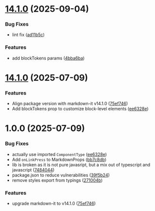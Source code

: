 # [14.1.0](https://github.com/mjrt/react-native-markdown-display/compare/v14.0.0...v14.1.0) (2025-09-04)


### Bug Fixes

* lint fix ([ad11b5c](https://github.com/mjrt/react-native-markdown-display/commit/ad11b5c8bba6d5dd11d060ccb2cb04dfd19dcbc3))


### Features

* add blockTokens params ([4bba6ba](https://github.com/mjrt/react-native-markdown-display/commit/4bba6ba9673e6ae240fb4c8f82c6ba6c8c1b049d))

# [14.1.0](https://github.com/mjrt/react-native-markdown-display/compare/v1.0.0...v14.1.0) (2025-07-09)


### Features

* Align package version with markdown-it v14.1.0 ([75ef746](https://github.com/mjrt/react-native-markdown-display/commit/75ef746bc25929f620f0d3094b9b36f72cc45415))
* Add blockTokens prop to customize block-level elements ([ee6328e](https://github.com/mjrt/react-native-markdown-display/commit/ee6328e5536ee0ed99818364e1e753243ed12a48))


# 1.0.0 (2025-07-09)


### Bug Fixes

* actually use imported `ComponentType` ([ee6328e](https://github.com/mjrt/react-native-markdown-display/commit/ee6328e5536ee0ed99818364e1e753243ed12a48))
* Add `onLinkPress` to MarkdownProps ([bb7c8db](https://github.com/mjrt/react-native-markdown-display/commit/bb7c8db31d1a34bc64d406fcb862dd41b47678a7))
* lib is broken as it is not pure javasript, but a mix out of typescript and javascript ([7484044](https://github.com/mjrt/react-native-markdown-display/commit/7484044b207d66eb0f30fb426056e01007118174))
* package.json to reduce vulnerabilities ([39f5b24](https://github.com/mjrt/react-native-markdown-display/commit/39f5b2404529f673861c5b54c41ae9ea549944fe))
* remove styles export from typings ([271004b](https://github.com/mjrt/react-native-markdown-display/commit/271004b0bd4af079955faa90b953a3f0a1a06d4e))


### Features

* upgrade markdown-it to v14.1.0 ([75ef746](https://github.com/mjrt/react-native-markdown-display/commit/75ef746bc25929f620f0d3094b9b36f72cc45415))
